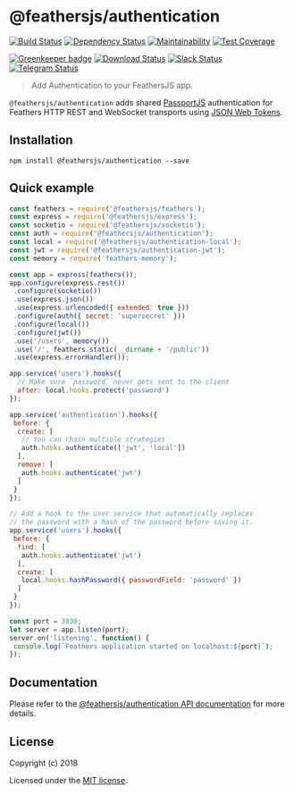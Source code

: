 # @feathersjs/authentication

[![Build Status](https://travis-ci.org/feathersjs/authentication.png?branch=master)](https://travis-ci.org/feathersjs/authentication)
[![Dependency Status](https://img.shields.io/david/feathersjs/authentication.svg?style=flat-square)](https://david-dm.org/feathersjs/authentication)
[![Maintainability](https://api.codeclimate.com/v1/badges/65abe50ec85244072ee9/maintainability)](https://codeclimate.com/github/feathersjs/authentication/maintainability)
[![Test Coverage](https://api.codeclimate.com/v1/badges/65abe50ec85244072ee9/test_coverage)](https://codeclimate.com/github/feathersjs/authentication/test_coverage)

[![Greenkeeper badge](https://badges.greenkeeper.io/feathersjs/authentication.svg)](https://greenkeeper.io/)
[![Download Status](https://img.shields.io/npm/dm/@feathersjs/authentication.svg?style=flat-square)](https://www.npmjs.com/package/@feathersjs/authentication)
[![Slack Status](http://slack.feathersjs.com/badge.svg)](http://slack.feathersjs.com)
[![Telegram Status](https://img.shields.io/badge/Telegram_RU_chat:-Feathers-216bc1.svg?style=flat)](https://t.me/featherjs)

> Add Authentication to your FeathersJS app.

`@feathersjs/authentication` adds shared [PassportJS](http://passportjs.org/) authentication for Feathers HTTP REST and WebSocket transports using [JSON Web Tokens](http://jwt.io/).

## Installation

```
npm install @feathersjs/authentication --save
```

## Quick example

```js
const feathers = require('@feathersjs/feathers');
const express = require('@feathersjs/express');
const socketio = require('@feathersjs/socketio');
const auth = require('@feathersjs/authentication');
const local = require('@feathersjs/authentication-local');
const jwt = require('@feathersjs/authentication-jwt');
const memory = require('feathers-memory');

const app = express(feathers());
app.configure(express.rest())
 .configure(socketio())
 .use(express.json())
 .use(express.urlencoded({ extended: true }))
 .configure(auth({ secret: 'supersecret' }))
 .configure(local())
 .configure(jwt())
 .use('/users', memory())
 .use('/', feathers.static(__dirname + '/public'))
 .use(express.errorHandler());

app.service('users').hooks({
  // Make sure `password` never gets sent to the client
  after: local.hooks.protect('password')
});

app.service('authentication').hooks({
 before: {
  create: [
   // You can chain multiple strategies
   auth.hooks.authenticate(['jwt', 'local'])
  ],
  remove: [
   auth.hooks.authenticate('jwt')
  ]
 }
});

// Add a hook to the user service that automatically replaces
// the password with a hash of the password before saving it.
app.service('users').hooks({
 before: {
  find: [
   auth.hooks.authenticate('jwt')
  ],
  create: [
   local.hooks.hashPassword({ passwordField: 'password' })
  ]
 }
});

const port = 3030;
let server = app.listen(port);
server.on('listening', function() {
 console.log(`Feathers application started on localhost:${port}`);
});
```

## Documentation

Please refer to the [@feathersjs/authentication API documentation](https://docs.feathersjs.com/api/authentication/server.html) for more details.

## License

Copyright (c) 2018

Licensed under the [MIT license](LICENSE).
